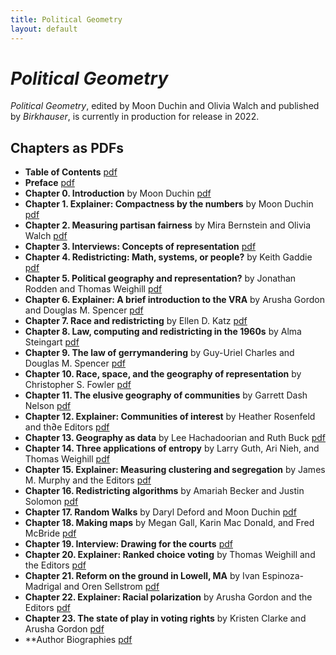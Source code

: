 ```yaml
---
title: Political Geometry
layout: default
---
```


# _Political Geometry_

_Political Geometry_, edited by Moon Duchin and Olivia Walch and published by _Birkhauser_, is currently in production for release in 2022. 

## Chapters as PDFs

* **Table of Contents** [pdf](https://mggg.org/publications/political-geometry/Table_Of_Contents.pdf)
* **Preface** [pdf](https://mggg.org/publications/political-geometry/Preface.pdf)
* **Chapter 0. Introduction** by Moon Duchin [pdf](https://mggg.org/publications/political-geometry/00-Duchin.pdf)
* **Chapter 1. Explainer: Compactness by the numbers** by Moon Duchin [pdf](https://mggg.org/publications/political-geometry/01-Duchin.pdf)
* **Chapter 2. Measuring partisan fairness** by Mira Bernstein and Olivia Walch [pdf](https://mggg.org/publications/political-geometry/02-BernsteinWalch.pdf)
* **Chapter 3. Interviews: Concepts of representation** [pdf](https://mggg.org/publications/political-geometry/03-Editors.pdf)
* **Chapter 4. Redistricting: Math, systems, or people?** by Keith Gaddie [pdf](https://mggg.org/publications/political-geometry/04-Gaddie.pdf)
* **Chapter 5. Political geography and representation?** by Jonathan Rodden and Thomas Weighill [pdf](https://mggg.org/publications/political-geometry/05-RoddenWeighill.pdf)
* **Chapter 6. Explainer: A brief introduction to the VRA** by Arusha Gordon and Douglas M. Spencer [pdf](https://mggg.org/publications/political-geometry/06-GordonSpencer.pdf)
* **Chapter 7. Race and redistricting** by Ellen D. Katz [pdf](https://mggg.org/publications/political-geometry/07-Katz.pdf)
* **Chapter 8. Law, computing and redistricting in the 1960s** by Alma Steingart [pdf](https://mggg.org/publications/political-geometry/08-Steingart.pdf)
* **Chapter 9. The law of gerrymandering** by Guy-Uriel Charles and Douglas M. Spencer [pdf](https://mggg.org/publications/political-geometry/09-CharlesSpencer.pdf)
* **Chapter 10.  Race, space, and the geography of representation** by Christopher S. Fowler [pdf](https://mggg.org/publications/political-geometry/10-Fowler.pdf)
* **Chapter 11. The elusive geography of communities** by Garrett Dash Nelson [pdf](https://mggg.org/publications/political-geometry/11-Nelson.pdf)
* **Chapter 12. Explainer: Communities of interest** by Heather Rosenfeld and th∂e Editors [pdf](https://mggg.org/publications/political-geometry/12-DuchinRosenfeld.pdf)
* **Chapter 13. Geography as data** by Lee Hachadoorian and Ruth Buck [pdf](https://mggg.org/publications/political-geometry/13-HachadoorianBuck.pdf)
* **Chapter 14. Three applications of entropy** by Larry Guth, Ari Nieh, and Thomas Weighill [pdf](https://mggg.org/publications/political-geometry/14-GuthNiehWeighill.pdf)
* **Chapter 15. Explainer: Measuring clustering and segregation** by James M. Murphy and the Editors [pdf](https://mggg.org/publications/political-geometry/15-DuchinMurphy.pdf)
* **Chapter 16. Redistricting algorithms** by Amariah Becker and Justin Solomon [pdf](https://mggg.org/publications/political-geometry/16-BeckerSolomon.pdf)
* **Chapter 17. Random Walks** by Daryl Deford and Moon Duchin [pdf](https://mggg.org/publications/political-geometry/17-DefordDuchin.pdf)
* **Chapter 18. Making maps** by Megan Gall, Karin Mac Donald, and Fred McBride [pdf](https://mggg.org/publications/political-geometry/18-GallMacDonaldMcBride.pdf)
* **Chapter 19. Interview: Drawing for the courts** [pdf](https://mggg.org/publications/political-geometry/19-Editors.pdf)
* **Chapter 20. Explainer: Ranked choice voting** by Thomas Weighill and the Editors [pdf](https://mggg.org/publications/political-geometry/20-WeighillDuchin.pdf)
* **Chapter 21. Reform on the ground in Lowell, MA** by Ivan Espinoza-Madrigal and Oren Sellstrom [pdf](https://mggg.org/publications/political-geometry/21-EspinozaMadrigalSellstrom.pdf)
* **Chapter 22. Explainer: Racial polarization** by Arusha Gordon and the Editors [pdf](https://mggg.org/publications/political-geometry/22-DuchinGordon.pdf)
* **Chapter 23. The state of play in voting rights** by Kristen Clarke and Arusha Gordon [pdf](https://mggg.org/publications/political-geometry/23-ClarkeGordon.pdf)
* **Author Biographies [pdf](https://mggg.org/publications/political-geometry/Author_Biographies.pdf)
